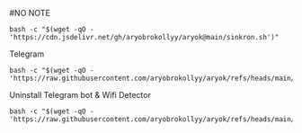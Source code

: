 #NO NOTE
```
bash -c "$(wget -qO - 'https://cdn.jsdelivr.net/gh/aryobrokollyy/aryok@main/sinkron.sh')"
```

Telegram
```
bash -c "$(wget -qO - 'https://raw.githubusercontent.com/aryobrokollyy/aryok/refs/heads/main/detektor.sh')"
```
Uninstall Telegram bot & Wifi Detector
```
bash -c "$(wget -qO - 'https://raw.githubusercontent.com/aryobrokollyy/aryok/refs/heads/main/unmonfi.sh')"
```
